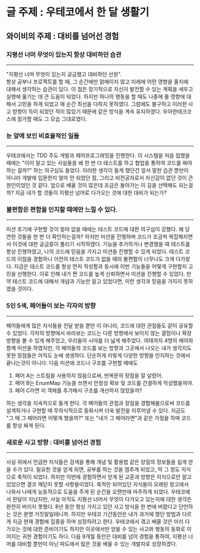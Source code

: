 # 글 주제 : 우테코에서 한 달 생활기

## 와이비의 주제 : 대비를 넘어선 경험  
  
### 지평선 너머 무엇이 있는지 항상 대비하던 습관
***
"지평선 너머 무엇이 있는지 궁금했고 대비하던 선원".   
항상 공부나 프로젝트를 할 때, 그 순간에만 얽매이지 않고 미래에 어떤 영향을 줄지에 대해서 생각하는 습관이 있다. 이 점은 장기적으로 자신이 발전할 수 있는 계획을 세우고 실행에 옮기는 데 큰 도움이 되었다. 하지만 하나의 행동을 할 때도 나중에 줄 영향에 대해서 고민을 하게 되었고 매 순간 최선을 다하지 못하였다. 그럼에도 불구하고 이러한 사고 방향이 득이 되었던 적이 많았기 때문에 같은 방식을 계속 유지하였다. 우아한테크코스에 참가할 때도 그 모습 그대로였다.  



### 눈 앞에 보인 비효율적인 일들
***
우테코에서는 TDD 주도 개발과 페어프로그래밍을 진행한다. 이 시스템을 처음 접했을 때에는 "이미 알고 있는 사실들을 왜 한 번 더 테스트를 하고 협업을 통하여 코드를 짜야 하는 걸까?" 하는 의구심도 들었다. 이러한 생각이 들게 했던건 앞서 말한 습관 뿐만이 아니라 개발에 입문한지 얼마 안 되었던 점, 그리고 비전공자로서 자신감이 없던 것이 큰 원인이었던 것 같다. 앞으로 배울 것이 많은데 조금은 돌아가는 이 길을 선택해도 되는걸까? 지금 내가 할 것들이 지평선 넘어로 다가오는 것에 대한 대비가 되는가?



### 불편함은 편함을 인지할 때에만 느낄 수 있다.
***
미션 초기에 구현할 것이 얼마 없을 때에는 테스트 코드에 대한 의구심이 강했다. 왜 당연한 것들을 한 번 더 확인하는걸까? 하지만 미션을 진행하며 코드가 조금씩 복잡해지면서 이것에 대한 궁금증이 풀리기 시작하였다. 기능을 추가하거나 변경했을 때 테스트를 항상 진행하였고, 나의 코드에 믿음을 가지고 미션을 진행할 수 있게 되었다. 테스트 코드의 이점을 경험하니 이전의 테스트 코드가 없을 때의 불편함이 너무나도 크게 다가왔다. 지금은 테스트 코드를 항상 먼저 작성함과 동시에 이번 기능들을 어떻게 구현할지 고민을 선행한다. 이로 인해 내가 짠 코드를 높게 신뢰하면서 미션을 진행할 수 있었다.
만약 테스트 코드에 대해서 개념과 기능만 알고 있었다면, 이런 생각과 믿음을 가지지 못하였을 것이다.  



### 5인 5색, 페어들이 보는 각자의 방향
***
페어들에게 많은 지식들을 전달 받을 뿐만 이 아니라, 코드에 대한 관점들도 같이 공유할 수 있었다. 각자의 방향에서 바라보는 코드는 다른 방향에서 보이지 않는 결점이나 확장 방향을 볼 수 있게 해주었고, 우리들의 시야를 더 넓게 해주었다. 여태까지 4명의 페어와 함께 미션을 하였지만, 각 페어들의 코드를 보는 방향과 그곳에서 나오는 내가 생각지도 못한 장점들은 아직도 눈에 생생하다.
단순하게 이렇게 다양한 방향을 인지하는 것에서 끝나는것이 아니다. 다음 미션에 코드나 구조를 구현할 때에도  

 1. 페어 A는 스트림을 사용하지 않음으로써, 반복문의 장점을 잘 살렸어. 
 2. 페어 B는 EnumMap 기능을 쓰면서 안정성 확보 및 코드를 간결하게 작성했을꺼야.
 3. 페어 C라면 이 객체를 추가해서 구조를 개선하지 않았을까?   

하는 생각을 지속적으로 들게 한다. 각 페어들의 관점과 장점을 경험해봄으로써 코드를 설계하거나 구현할 때 무의식적으로 동화시켜 더욱 발전을 이루어낼 수 있다. 지금도 "그 때 그 페어라면 어떻게 했을까?" 또는 "내가 그 페어라면"과 같은 가정을 하며 코드를 항상 짜게 된다. 


### 새로운 사고 방향 : 대비를 넘어선 경험
***
사실 위에서 언급한 지식들은 검색을 통해 개념 및 활용법 같은 양질의 정보들을 쉽게 얻을 수가 있다. 필요한 것을 얻게 되면, 공부를 하는 것을 멈추게 되었고, 딱 그 정도 지식으로 축적이 되었다. 하지만 이번에 경험하면서 얻게 된 교훈과 방향은 지식으로만 알고 있었으면 결코 깨닫지 못할 사항들이었다. 축적만 되어있던 지식들이 오래된 창고에서 나와서 나에게 능동적으로 도움을 주게 된 순간을 오랜만에 마주하게 되었다. 우테코에서 한달이 지났지만, 사실 아직도 지평선 너머서 무엇이 다가오고 있는지에 대한 생각은 완전히 버리지 못했다. 8년 동안 항상 가지고 있던 사고 방식을 한 번에 버렸다고 단언하는 것은 분명 거짓말일테니까. 하지만 우테코 기간동안은 내가 과거에 했던 방법과 다르게 지금 현재 경험에 집중을 하며 성장하려고 한다. 우테코에서 겪고 배울 것은 미리 다가오는 것에 대한 준비이기도 하지만 이곳에서만 얻을 수 있는 사고와 행동의 동화로 이어지는 귀한 경험이기도 하다. 다음 9개월 동안은 대비를 넘어 경험을 통하여, 지평선 너머를 대비할 뿐만이 아닌 파도에서 많은 것을 배울 수 있는 개발자로 성장하겠다.  


